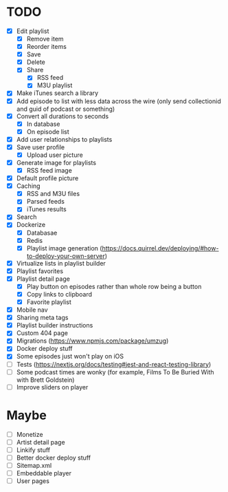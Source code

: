 # TODO

- [x] Edit playlist
  - [x] Remove item
  - [x] Reorder items
  - [x] Save
  - [x] Delete
  - [x] Share
    - [x] RSS feed
    - [x] M3U playlist
- [x] Make iTunes search a library
- [x] Add episode to list with less data across the wire (only send collectionid and guid of podcast or something)
- [x] Convert all durations to seconds
  - [x] In database
  - [x] On episode list
- [x] Add user relationships to playlists
- [x] Save user profile
  - [x] Upload user picture
- [x] Generate image for playlists
  - [x] RSS feed image
- [x] Default profile picture
- [x] Caching
  - [x] RSS and M3U files
  - [x] Parsed feeds
  - [x] iTunes results
- [x] Search
- [x] Dockerize
   - [x] Databasae
   - [x] Redis
   - [x] Playlist image generation (https://docs.quirrel.dev/deploying/#how-to-deploy-your-own-server)
- [x] Virtualize lists in playlist builder
- [x] Playlist favorites
- [x] Playlist detail page
  - [x] Play button on episodes rather than whole row being a button
  - [x] Copy links to clipboard
  - [x] Favorite playlist
- [x] Mobile nav
- [x] Sharing meta tags
- [x] Playlist builder instructions
- [x] Custom 404 page
- [x] Migrations (https://www.npmjs.com/package/umzug)
- [x] Docker deploy stuff
- [x] Some episodes just won't play on iOS
- [ ] Tests (https://nextjs.org/docs/testing#jest-and-react-testing-library)
- [ ] Some podcast times are wonky (for example, Films To Be Buried With with Brett Goldstein)
- [ ] Improve sliders on player

# Maybe

- [ ] Monetize
- [ ] Artist detail page
- [ ] Linkify stuff
- [ ] Better docker deploy stuff
- [ ] Sitemap.xml
- [ ] Embeddable player
- [ ] User pages
